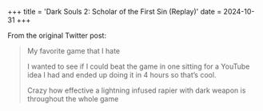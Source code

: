 +++
title = 'Dark Souls 2: Scholar of the First Sin (Replay)'
date = 2024-10-31
+++

From the original Twitter post:

> My favorite game that I hate
>
> I wanted to see if I could beat the game in one sitting for a YouTube idea I had and ended up doing it in 4 hours so that’s cool. 
>
> Crazy how effective a lightning infused rapier with dark weapon is throughout the whole game